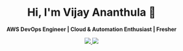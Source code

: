 <p align="center">
  <h1 align="center">Hi, I'm Vijay Ananthula 👋</h1>
</p>

<p align="center">
  <strong>AWS DevOps Engineer | Cloud & Automation Enthusiast | Fresher</strong>
</p>

<p align="center">
  <a href="mailto:muralivijay7ananthula@gmail.com">
    <img src="https://img.shields.io/badge/Email-muralivijay7ananthula@gmail.com-blue?style=flat-square&logo=gmail"/>
  </a>
  <a href="https://www.linkedin.com/in/vijayananthula">
    <img src="https://img.shields.io/badge/LinkedIn-Vijay%20Ananthula-blue?style=flat-square&logo=linkedin"/>
  </a>
  <a href="https://github.com/VijayAnanthula">
    <img src="https://img.
